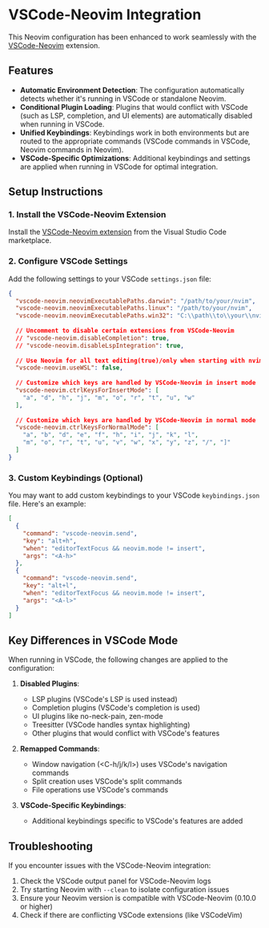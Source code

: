 # VSCode-Neovim Integration

This Neovim configuration has been enhanced to work seamlessly with the [VSCode-Neovim](https://github.com/vscode-neovim/vscode-neovim) extension.

## Features

- **Automatic Environment Detection**: The configuration automatically detects whether it's running in VSCode or standalone Neovim.
- **Conditional Plugin Loading**: Plugins that would conflict with VSCode (such as LSP, completion, and UI elements) are automatically disabled when running in VSCode.
- **Unified Keybindings**: Keybindings work in both environments but are routed to the appropriate commands (VSCode commands in VSCode, Neovim commands in Neovim).
- **VSCode-Specific Optimizations**: Additional keybindings and settings are applied when running in VSCode for optimal integration.

## Setup Instructions

### 1. Install the VSCode-Neovim Extension

Install the [VSCode-Neovim extension](https://marketplace.visualstudio.com/items?itemName=asvetliakov.vscode-neovim) from the Visual Studio Code marketplace.

### 2. Configure VSCode Settings

Add the following settings to your VSCode `settings.json` file:

```json
{
  "vscode-neovim.neovimExecutablePaths.darwin": "/path/to/your/nvim",  // macOS
  "vscode-neovim.neovimExecutablePaths.linux": "/path/to/your/nvim",   // Linux
  "vscode-neovim.neovimExecutablePaths.win32": "C:\\path\\to\\your\\nvim.exe", // Windows
  
  // Uncomment to disable certain extensions from VSCode-Neovim
  // "vscode-neovim.disableCompletion": true,
  // "vscode-neovim.disableLspIntegration": true,
  
  // Use Neovim for all text editing(true)/only when starting with nvim command(false)
  "vscode-neovim.useWSL": false,
  
  // Customize which keys are handled by VSCode-Neovim in insert mode
  "vscode-neovim.ctrlKeysForInsertMode": [
    "a", "d", "h", "j", "m", "o", "r", "t", "u", "w"
  ],
  
  // Customize which keys are handled by VSCode-Neovim in normal mode
  "vscode-neovim.ctrlKeysForNormalMode": [
    "a", "b", "d", "e", "f", "h", "i", "j", "k", "l",
    "m", "o", "r", "t", "u", "v", "w", "x", "y", "z", "/", "]"
  ]
}
```

### 3. Custom Keybindings (Optional)

You may want to add custom keybindings to your VSCode `keybindings.json` file. Here's an example:

```json
[
  {
    "command": "vscode-neovim.send",
    "key": "alt+h",
    "when": "editorTextFocus && neovim.mode != insert",
    "args": "<A-h>"
  },
  {
    "command": "vscode-neovim.send",
    "key": "alt+l",
    "when": "editorTextFocus && neovim.mode != insert",
    "args": "<A-l>"
  }
]
```

## Key Differences in VSCode Mode

When running in VSCode, the following changes are applied to the configuration:

1. **Disabled Plugins**:
   - LSP plugins (VSCode's LSP is used instead)
   - Completion plugins (VSCode's completion is used)
   - UI plugins like no-neck-pain, zen-mode
   - Treesitter (VSCode handles syntax highlighting)
   - Other plugins that would conflict with VSCode's features

2. **Remapped Commands**:
   - Window navigation (<C-h/j/k/l>) uses VSCode's navigation commands
   - Split creation uses VSCode's split commands
   - File operations use VSCode's commands

3. **VSCode-Specific Keybindings**:
   - Additional keybindings specific to VSCode's features are added

## Troubleshooting

If you encounter issues with the VSCode-Neovim integration:

1. Check the VSCode output panel for VSCode-Neovim logs
2. Try starting Neovim with `--clean` to isolate configuration issues
3. Ensure your Neovim version is compatible with VSCode-Neovim (0.10.0 or higher)
4. Check if there are conflicting VSCode extensions (like VSCodeVim)
